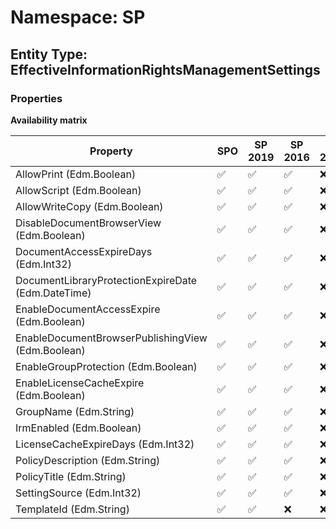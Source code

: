 # Namespace: SP

## Entity Type: EffectiveInformationRightsManagementSettings

### Properties

**Availability matrix**

Property | SPO | SP 2019 | SP 2016 | SP 2013
----------|-----|---------|---------|--------
AllowPrint (Edm.Boolean) | ✅ | ✅ | ✅ | ❌
AllowScript (Edm.Boolean) | ✅ | ✅ | ✅ | ❌
AllowWriteCopy (Edm.Boolean) | ✅ | ✅ | ✅ | ❌
DisableDocumentBrowserView (Edm.Boolean) | ✅ | ✅ | ✅ | ❌
DocumentAccessExpireDays (Edm.Int32) | ✅ | ✅ | ✅ | ❌
DocumentLibraryProtectionExpireDate (Edm.DateTime) | ✅ | ✅ | ✅ | ❌
EnableDocumentAccessExpire (Edm.Boolean) | ✅ | ✅ | ✅ | ❌
EnableDocumentBrowserPublishingView (Edm.Boolean) | ✅ | ✅ | ✅ | ❌
EnableGroupProtection (Edm.Boolean) | ✅ | ✅ | ✅ | ❌
EnableLicenseCacheExpire (Edm.Boolean) | ✅ | ✅ | ✅ | ❌
GroupName (Edm.String) | ✅ | ✅ | ✅ | ❌
IrmEnabled (Edm.Boolean) | ✅ | ✅ | ✅ | ❌
LicenseCacheExpireDays (Edm.Int32) | ✅ | ✅ | ✅ | ❌
PolicyDescription (Edm.String) | ✅ | ✅ | ✅ | ❌
PolicyTitle (Edm.String) | ✅ | ✅ | ✅ | ❌
SettingSource (Edm.Int32) | ✅ | ✅ | ✅ | ❌
TemplateId (Edm.String) | ✅ | ✅ | ❌ | ❌

